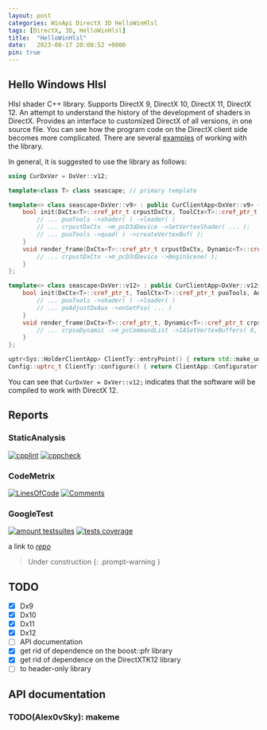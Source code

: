 ```yaml
---
layout: post
categories: WinApi DirectX 3D HelloWinHlsl
tags: [DirectX, 3D, HelloWinHlsl]
title:  "HelloWinHlsl"
date:   2023-08-17 20:08:52 +0000
pin: true
---
```


## Hello Windows Hlsl
Hlsl shader C++ library. Supports DirectX 9, DirectX 10, DirectX 11, DirectX 12. 
An attempt to understand the history of the development of shaders in DirectX.
Provides an interface to customized DirectX of all versions, in one source file.
You can see how the program code on the DirectX client side becomes more complicated.
There are several [examples](/tags/hellowinhlsl/) of working with the library.

In general, it is suggested to use the library as follows:
```cpp
using CurDxVer = DxVer::v12;

template<class T> class seascape; // primary template

template<> class seascape<DxVer::v9> : public CurClientApp<DxVer::v9> { using T = DxVer::v9;
	bool init(DxCtx<T>::cref_ptr_t crpustDxCtx, ToolCtx<T>::cref_ptr_t puoTools, Adjust<T>* poAdjustDxAux) {
		// ... puoTools ->shader( ) ->loader( )
		// ... crpustDxCtx ->m_pcD3dDevice ->SetVertexShader( ... );
		// ... puoTools ->quad( ) ->createVertexBuf( );
	}
	void render_frame(DxCtx<T>::cref_ptr_t crpustDxCtx, Dynamic<T>::cref_ptr_t) {
		// ... crpustDxCtx ->m_pcD3dDevice ->BeginScene( );
	}
};

template<> class seascape<DxVer::v12> : public CurClientApp<DxVer::v12> { using T = DxVer::v12;
	bool init(DxCtx<T>::cref_ptr_t, ToolCtx<T>::cref_ptr_t puoTools, Adjust<T>* poAdjustDxAux) {
		// ... puoTools ->shader( ) ->loader( )
		// ... poAdjustDxAux ->onSetPso( ... )
	}
	void render_frame(DxCtx<T>::cref_ptr_t, Dynamic<T>::cref_ptr_t crpsoDynamic) {
		// ... crpsoDynamic ->m_pcCommandList ->IASetVertexBuffers( 0, 1, &m_stVertexBufferView );
	}
};

uptr<Sys::HolderClientApp> ClientTy::entryPoint() { return std::make_unique< Sys::HolderClientApp >( new seascape<CurDxVer> ); }
Config::uptrc_t ClientTy::configure() { return ClientApp::Configurator::Predef::getDefault( ); }
```
You can see that `CurDxVer = DxVer::v12;` indicates that the software will be compiled to work with DirectX 12.

## Reports
### StaticAnalysis
[![cpplint](https://gist.githubusercontent.com/Alex0vSky/f15941c4c8858c6209ad8800fa810539/raw/GoogleStyle_cpplint.svg)](
https://Alex0vSky.github.io/project-qa-report/HelloWinHlsl/cpplint.xml
) [![cppcheck](https://gist.githubusercontent.com/Alex0vSky/f15941c4c8858c6209ad8800fa810539/raw/StaticAnalysis_cppcheck.svg)](
https://Alex0vSky.github.io/project-qa-report/HelloWinHlsl/cppcheck.xml
) 
### CodeMetrix
[![LinesOfСode](https://gist.githubusercontent.com/Alex0vSky/f15941c4c8858c6209ad8800fa810539/raw/Metrixpp-LinesOfСode.svg)](
https://Alex0vSky.github.io/project-qa-report/HelloWinHlsl/metrixpp.txt
) [![Comments](https://gist.githubusercontent.com/Alex0vSky/f15941c4c8858c6209ad8800fa810539/raw/Metrixpp-Comments.svg)](
https://Alex0vSky.github.io/project-qa-report/HelloWinHlsl/metrixpp.txt
) 
### GoogleTest
[![amount testsuites](https://gist.githubusercontent.com/Alex0vSky/f15941c4c8858c6209ad8800fa810539/raw/GoogleTest-testsuites-Windows-x64-Debug.svg)](
https://Alex0vSky.github.io/project-qa-report/HelloWinHlsl/GoogleTestCombinedOutput/index.html
) [![tests coverage](https://gist.githubusercontent.com/Alex0vSky/f15941c4c8858c6209ad8800fa810539/raw/TestsCoverage-Occ-Windows-x64-Debug.svg)](
https://Alex0vSky.github.io/project-qa-report/HelloWinHlsl/HtmlReportOcc/index.html
)

a link to [*repo*](https://github.com/Alex0vSky/HelloWinHlsl/)

> Under construction
{: .prompt-warning }

## TODO
- [x] Dx9
- [x] Dx10
- [x] Dx11
- [x] Dx12
- [ ] API documentation
- [x] get rid of dependence on the boost::pfr library
- [x] get rid of dependence on the DirectXTK12 library
- [ ] to header-only library

## API documentation
### TODO(Alex0vSky): makeme

